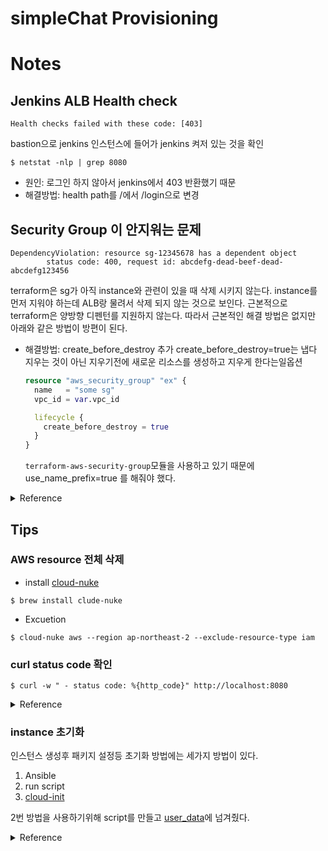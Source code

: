 # simpleChat Provisioning

# Notes

## Jenkins ALB Health check

```text
Health checks failed with these code: [403]
```
bastion으로 jenkins 인스턴스에 들어가 jenkins 켜저 있는 것을 확인
```shell
$ netstat -nlp | grep 8080
```
- 원인: 로그인 하지 않아서 jenkins에서 403 반환했기 때문
- 해결방법: health path를 /에서 /login으로 변경


## Security Group 이 안지워는 문제

```shell
DependencyViolation: resource sg-12345678 has a dependent object
        status code: 400, request id: abcdefg-dead-beef-dead-abcdefg123456
```
terraform은 sg가 아직 instance와 관련이 있을 때 삭제 시키지 않는다. instance를 먼저 지워야 하는데 ALB랑 물려서 삭제 되지 않는 것으로 보인다.
근본적으로 terraform은 양방향 디펜턴를 지원하지 않는다. 따라서 근본적인 해결 방법은 없지만 아래와 같은 방법이 방편이 된다.

- 해결방법: create_before_destroy 추가
  create_before_destroy=true는 냅다 지우는 것이 아닌 지우기전에 새로운 리소스를 생성하고 지우게 한다는일옵션
  ```terraform
  resource "aws_security_group" "ex" {
    name   = "some sg"
    vpc_id = var.vpc_id

    lifecycle {
      create_before_destroy = true
    }
  }
  ```
  `terraform-aws-security-group`모듈을 사용하고 있기 때문에 use_name_prefix=true 를 해줘야 했다.

<details>
    <summary>Reference</summary>

- [AWS security groups not being destroyed #2445](https://github.com/hashicorp/terraform-provider-aws/issues/2445)
- https://github.com/terraform-aws-modules/terraform-aws-security-group/blob/master/main.tf#L36

</details>


## Tips
### AWS resource 전체 삭제
- install [cloud-nuke](https://github.com/gruntwork-io/cloud-nuke)
```shell
$ brew install clude-nuke
```
- Excuetion
```shell
$ cloud-nuke aws --region ap-northeast-2 --exclude-resource-type iam
```

### curl status code 확인

```shell
$ curl -w " - status code: %{http_code}" http://localhost:8080
```

<details>
    <summary>Reference</summary>

- [[Shell] curl로 호출하고 HTTP status code 확인하기](https://blog.leocat.kr/notes/2018/08/03/shell-fetch-http-status-code-from-curl-result)

</details>

### instance 초기화
인스턴스 생성후 패키지 설정등 초기화 방법에는 세가지 방법이 있다.
1. Ansible
2. run script
3. [cloud-init](https://cloudinit.readthedocs.io/en/latest/)

2번 방법을 사용하기위해 script를 만들고 [user_data](https://registry.terraform.io/providers/hashicorp/aws/latest/docs/resources/instance)에 넘겨줬다.

<details>
    <summary>Reference</summary>

- [How to pass multiple template files to user_Data variable in terraform](https://stackoverflow.com/a/62070854/12364975)
- [terraform copy/upload files to aws ec2 instance](https://stackoverflow.com/a/62105461/12364975)
- [Terraform Ansible Integration | Terraform Ansible AWS Example](https://www.youtube.com/watch?v=QxgJlJgGA0E&t=100s)
- [Getting Started with cloud-init](https://www.youtube.com/watch?v=exeuvgPxd-E)

</details>
